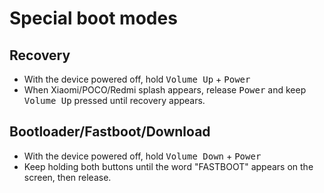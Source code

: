 # Special boot modes
## Recovery
- With the device powered off, hold <kbd>Volume Up</kbd> + <kbd>Power</kbd>
- When Xiaomi/POCO/Redmi splash appears, release <kbd>Power</kbd> and keep <kbd>Volume Up</kbd> pressed until recovery appears.
## Bootloader/Fastboot/Download
- With the device powered off, hold <kbd>Volume Down</kbd> + <kbd>Power</kbd>
- Keep holding both buttons until the word "FASTBOOT" appears on the screen, then release.
